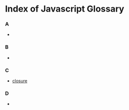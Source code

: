 
# Index of Javascript Glossary


### A

- [](./)
                        

### B

- [](./)
                        

### C

- [closure](./closure)
                        

### D

- [](./)
                        
